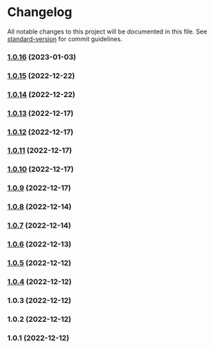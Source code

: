 # Changelog

All notable changes to this project will be documented in this file. See [standard-version](https://github.com/conventional-changelog/standard-version) for commit guidelines.

### [1.0.16](https://github.com/olavoparno/the-bugging/compare/v1.0.15...v1.0.16) (2023-01-03)

### [1.0.15](https://github.com/olavoparno/the-bugging/compare/v1.0.14...v1.0.15) (2022-12-22)

### [1.0.14](https://github.com/olavoparno/the-bugging/compare/v1.0.13...v1.0.14) (2022-12-22)

### [1.0.13](https://github.com/olavoparno/the-bugging/compare/v1.0.12...v1.0.13) (2022-12-17)

### [1.0.12](https://github.com/olavoparno/the-bugging/compare/v1.0.11...v1.0.12) (2022-12-17)

### [1.0.11](https://github.com/olavoparno/the-bugging/compare/v1.0.10...v1.0.11) (2022-12-17)

### [1.0.10](https://github.com/olavoparno/the-bugging/compare/v1.0.9...v1.0.10) (2022-12-17)

### [1.0.9](https://github.com/olavoparno/the-bugging/compare/v1.0.8...v1.0.9) (2022-12-17)

### [1.0.8](https://github.com/olavoparno/the-bugging/compare/v1.0.7...v1.0.8) (2022-12-14)

### [1.0.7](https://github.com/olavoparno/the-bugging/compare/v1.0.6...v1.0.7) (2022-12-14)

### [1.0.6](https://github.com/olavoparno/the-bugging/compare/v1.0.5...v1.0.6) (2022-12-13)

### [1.0.5](https://github.com/olavoparno/the-bugging/compare/v1.0.4...v1.0.5) (2022-12-12)

### [1.0.4](https://github.com/olavoparno/the-bugging/compare/v1.0.3...v1.0.4) (2022-12-12)

### 1.0.3 (2022-12-12)

### 1.0.2 (2022-12-12)

### 1.0.1 (2022-12-12)
